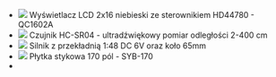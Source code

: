 - ![](https://abc-rc.pl/data/gfx/icons/small/1/8/6181.jpg)
Wyświetlacz LCD 2x16 niebieski ze sterownikiem HD44780 - QC1602A
- ![](https://abc-rc.pl/data/gfx/icons/small/1/3/6231.jpg)
Czujnik HC-SR04 - ultradźwiękowy pomiar odległości 2-400 cm
- ![](https://abc-rc.pl/data/gfx/icons/small/2/9/6292.jpg)
Silnik z przekładnią 1:48 DC 6V oraz koło 65mm 
- ![](https://static3.abc-rc.pl/pol_pm_Plytka-stykowa-170-pol-SYB-170-1-szt-budowa-prototypow-Arduino-6296_3.jpg)
Płytka stykowa 170 pól - SYB-170 
- ![]()

